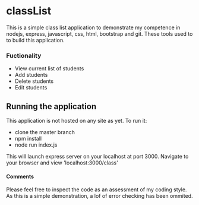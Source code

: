 # classList
This is a simple class list application to demonstrate my competence in nodejs, express, javascript, css, html, bootstrap and git.
These tools used to to build this application.

### Fuctionality
- View current list of students
- Add students
- Delete students
- Edit students

## Running the application
This application is not hosted on any site as yet. To run it:
- clone the master branch
- npm install
- node run index.js

This will launch express server on your localhost at port 3000. Navigate to your browser and view 'localhost:3000/class'

#### Comments
Please feel free to inspect the code as an assessment of my coding style. As this is a simple demonstration, a lof of error checking has been ommited.
